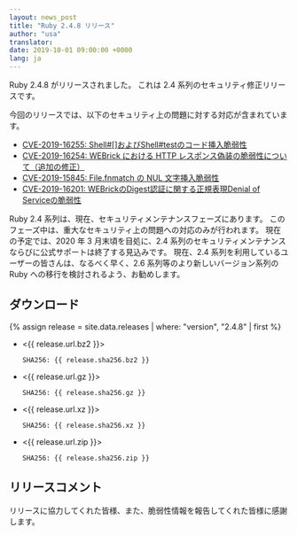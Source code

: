 ```yaml
---
layout: news_post
title: "Ruby 2.4.8 リリース"
author: "usa"
translator:
date: 2019-10-01 09:00:00 +0000
lang: ja
---
```


Ruby 2.4.8 がリリースされました。
これは 2.4 系列のセキュリティ修正リリースです。

今回のリリースでは、以下のセキュリティ上の問題に対する対応が含まれています。

* [CVE-2019-16255: Shell#[]およびShell#testのコード挿入脆弱性](ja/news/_posts/2019-10-01-code-injection-shell-test-cve-2019-16255.md)
* [CVE-2019-16254: WEBrick における HTTP レスポンス偽装の脆弱性について（追加の修正）](ja/news/_posts/2019-10-01-http-response-splitting-in-webrick-cve-2019-16254.md)
* [CVE-2019-15845: File.fnmatch の NUL 文字挿入脆弱性](ja/news/_posts/2019-10-01-nul-injection-file-fnmatch-cve-2019-15845.md)
* [CVE-2019-16201: WEBrickのDigest認証に関する正規表現Denial of Serviceの脆弱性](ja/news/_posts/2019-10-01-webrick-regexp-digestauth-dos-cve-2019-16201.md)

Ruby 2.4 系列は、現在、セキュリティメンテナンスフェーズにあります。
このフェーズ中は、重大なセキュリティ上の問題への対応のみが行われます。
現在の予定では、2020 年 3 月末頃を目処に、2.4 系列のセキュリティメンテナンスならびに公式サポートは終了する見込みです。
現在、2.4 系列を利用しているユーザーの皆さんは、なるべく早く、2.6 系列等のより新しいバージョン系列の Ruby への移行を検討されるよう、お勧めします。

## ダウンロード

{% assign release = site.data.releases | where: "version", "2.4.8" | first %}

* <{{ release.url.bz2 }}>

      SHA256: {{ release.sha256.bz2 }}

* <{{ release.url.gz }}>

      SHA256: {{ release.sha256.gz }}

* <{{ release.url.xz }}>

      SHA256: {{ release.sha256.xz }}

* <{{ release.url.zip }}>

      SHA256: {{ release.sha256.zip }}


## リリースコメント

リリースに協力してくれた皆様、また、脆弱性情報を報告してくれた皆様に感謝します。
